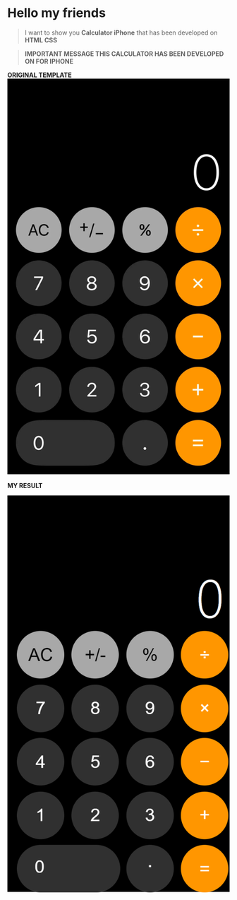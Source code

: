 ﻿# Hello my friends

>  I want to show you  **Calculator iPhone** that has been developed  on **HTML CSS**
>

> **IMPORTANT MESSAGE THIS CALCULATOR HAS BEEN DEVELOPED ON FOR IPHONE**
>

**ORIGINAL TEMPLATE**
![image](./image/calculator_maket.png)


**MY RESULT**

![image](./image/my_result.png)